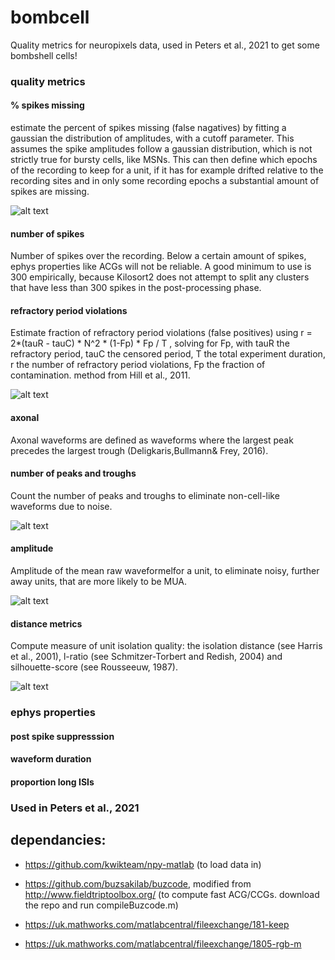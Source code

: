 # bombcell

Quality metrics for neuropixels data, used in Peters et al., 2021 to get some bombshell cells! 


### quality metrics 

####  % spikes missing 

estimate the percent of spikes missing (false nagatives) by fitting a gaussian the distribution of amplitudes, with a cutoff parameter. This assumes the spike amplitudes follow a gaussian distribution, which is not strictly true for bursty cells, like MSNs. This can then define which epochs of the recording to keep for a unit, if it has for example drifted relative to the recording sites and in only some recording epochs a substantial amount of spikes are missing.

![alt text](https://github.com/Julie-Fabre/bombcell/blob/master/images/percSpikesMissingDrift.png?raw=true)

#### number of spikes 

Number of spikes over the recording. Below a certain amount of spikes, ephys properties like ACGs will not be reliable. A good minimum to use is 300 empirically, because Kilosort2 does not attempt to split any clusters that have less than 300 spikes in the post-processing phase.


#### refractory period violations

Estimate fraction of refractory period violations (false positives) using  r = 2*(tauR - tauC) * N^2 * (1-Fp) * Fp / T , solving for Fp, with tauR the refractory period, tauC the censored period, T the total experiment duration, r the number of refractory period violations, Fp the fraction of contamination. method from Hill et al., 2011. 

![alt text](https://github.com/Julie-Fabre/bombcell/blob/master/images/rpv.png?raw=true)

#### axonal

Axonal waveforms are defined as waveforms where the largest peak precedes the largest trough (Deligkaris,Bullmann& Frey, 2016).

#### number of peaks and troughs

Count the number of peaks and troughs to eliminate non-cell-like waveforms due to noise.

![alt text](https://github.com/Julie-Fabre/bombcell/blob/master/images/numberTroughsPeaks.png?raw=true)

#### amplitude 

Amplitude of the mean raw waveformelfor a unit, to eliminate noisy, further away units, that are more likely to be MUA. 

![alt text](https://github.com/Julie-Fabre/bombcell/blob/master/images/amplitude.png?raw=true)

#### distance metrics  

Compute measure of unit isolation quality: the isolation distance (see Harris et al., 2001), l-ratio (see Schmitzer-Torbert and Redish, 2004) and silhouette-score (see Rousseeuw, 1987). 

![alt text](https://github.com/Julie-Fabre/bombcell/blob/master/images/isolationDistance.png?raw=true)

### ephys properties 

#### post spike suppresssion 

#### waveform duration

#### proportion long ISIs 

### Used in Peters et al., 2021


## dependancies:

- https://github.com/kwikteam/npy-matlab (to load data in)

- https://github.com/buzsakilab/buzcode, modified from http://www.fieldtriptoolbox.org/ (to compute fast ACG/CCGs. download the repo and run compileBuzcode.m)

- https://uk.mathworks.com/matlabcentral/fileexchange/181-keep 

- https://uk.mathworks.com/matlabcentral/fileexchange/1805-rgb-m
